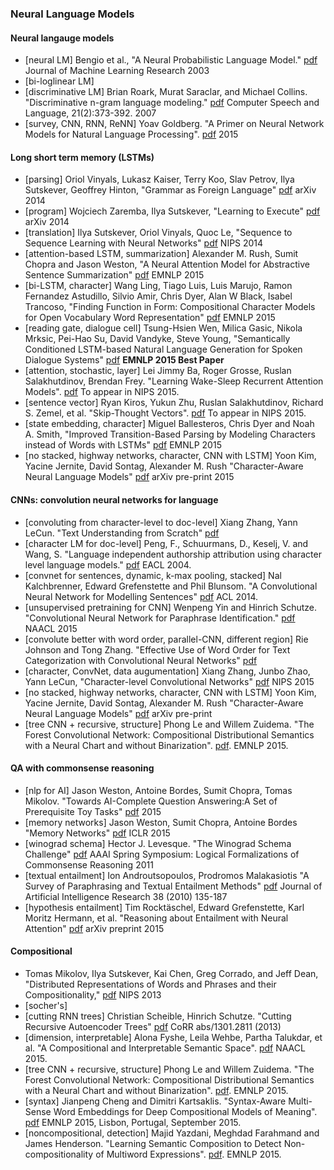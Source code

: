 ### Neural Language Models

#### Neural langauge models
+ [neural LM] Bengio et al., "A Neural Probabilistic Language Model." [pdf](http://jmlr.csail.mit.edu/papers/volume3/bengio03a/bengio03a.pdf) Journal of Machine Learning Research 2003 
+ [bi-loglinear LM] 
+ [discriminative LM] Brian Roark, Murat Saraclar, and Michael Collins. "Discriminative n-gram language modeling." [pdf](http://www.sciencedirect.com/science/article/pii/S0885230806000271) Computer Speech and Language, 21(2):373-392. 2007
+ [survey, CNN, RNN, ReNN] Yoav Goldberg. "A Primer on Neural Network Models for Natural Language Processing". [pdf](http://u.cs.biu.ac.il/~yogo/nnlp.pdf) 2015
 
#### Long short term memory (LSTMs)
+ [parsing] Oriol Vinyals, Lukasz Kaiser, Terry Koo, Slav Petrov, Ilya Sutskever, Geoffrey Hinton, "Grammar as Foreign Language" [pdf](http://arxiv.org/pdf/1412.7449.pdf) arXiv 2014 
+ [program] Wojciech Zaremba, Ilya Sutskever, "Learning to Execute" [pdf](http://arxiv.org/pdf/1410.4615v2.pdf) arXiv 2014 
+ [translation] Ilya Sutskever, Oriol Vinyals, Quoc Le, "Sequence to Sequence Learning with Neural Networks" [pdf](http://arxiv.org/pdf/1409.3215.pdf) NIPS 2014
+ [attention-based LSTM, summarization] Alexander M. Rush, Sumit Chopra and Jason Weston, "A Neural Attention Model for Abstractive Sentence Summarization" [pdf](http://www.emnlp2015.org/proceedings/EMNLP/pdf/EMNLP044.pdf) EMNLP 2015
+ [bi-LSTM, character] Wang Ling, Tiago Luis, Luis Marujo, Ramon Fernandez Astudillo, Silvio Amir, Chris Dyer, Alan W Black, Isabel Trancoso, "Finding Function in Form: Compositional Character Models for Open Vocabulary Word Representation" [pdf](http://www.cs.cmu.edu/~lingwang/papers/emnlp2015.pdf) EMNLP 2015
+ [reading gate, dialogue cell] Tsung-Hsien Wen, Milica Gasic, Nikola Mrksic, Pei-Hao Su, David Vandyke, Steve Young, "Semantically Conditioned LSTM-based Natural Language Generation for Spoken Dialogue Systems" [pdf](http://www.emnlp2015.org/proceedings/EMNLP/pdf/EMNLP199.pdf) **EMNLP 2015 Best Paper**
+ [attention, stochastic, layer] Lei Jimmy Ba, Roger Grosse, Ruslan Salakhutdinov, Brendan Frey. "Learning Wake-Sleep Recurrent Attention Models". [pdf](http://arxiv.org/abs/1509.06812) To appear in NIPS 2015.
+ [sentence vector] Ryan Kiros, Yukun Zhu, Ruslan Salakhutdinov, Richard S. Zemel, et al. "Skip-Thought Vectors". [pdf](http://arxiv.org/abs/1506.06726) To appear in NIPS 2015.
+ [state embedding, character] Miguel Ballesteros, Chris Dyer and Noah A. Smith, "Improved Transition-Based Parsing by Modeling Characters instead of Words with LSTMs" [pdf](http://arxiv.org/pdf/1508.00657.pdf) EMNLP 2015
+ [no stacked, highway networks, character, CNN with LSTM] Yoon Kim, Yacine Jernite, David Sontag, Alexander M. Rush "Character-Aware Neural Language Models" [pdf](http://arxiv.org/pdf/1508.06615v2.pdf) arXiv pre-print 2015

#### CNNs: convolution neural networks for language
+ [convoluting from character-level to doc-level] Xiang Zhang, Yann LeCun. "Text Understanding from Scratch" [pdf](http://arxiv.org/pdf/1502.01710v1.pdf) 
+ [character LM for doc-level] Peng, F., Schuurmans, D., Keselj, V. and Wang, S. "Language independent authorship attribution using character level language models." [pdf](http://www.aclweb.org/anthology/E03-1053) EACL 2004. 
+ [convnet for sentences, dynamic, k-max pooling, stacked] Nal Kalchbrenner, Edward Grefenstette and Phil Blunsom. "A Convolutional Neural Network for Modelling Sentences" [pdf](http://nal.co/papers/Kalchbrenner_DCNN_ACL14) ACL 2014. 
+ [unsupervised pretraining for CNN] Wenpeng Yin and Hinrich Schutze. "Convolutional Neural Network for Paraphrase Identification." [pdf](http://aclweb.org/anthology/N/N15/N15-1091.pdf) NAACL 2015 
+ [convolute better with word order, parallel-CNN, different region] Rie Johnson and Tong Zhang. "Effective Use of Word Order for Text Categorization with Convolutional Neural Networks" [pdf](http://arxiv.org/abs/1412.1058)
+ [character, ConvNet, data augumentation] Xiang Zhang, Junbo Zhao, Yann LeCun, "Character-level Convolutional Networks" [pdf](http://arxiv.org/pdf/1509.01626v2.pdf) NIPS 2015
+ [no stacked, highway networks, character, CNN with LSTM] Yoon Kim, Yacine Jernite, David Sontag, Alexander M. Rush "Character-Aware Neural Language Models" [pdf](http://arxiv.org/pdf/1508.06615v2.pdf) arXiv pre-print
+ [tree CNN + recursive, structure] Phong Le and Willem Zuidema. "The Forest Convolutional Network: Compositional Distributional Semantics with a Neural Chart and without Binarization". [pdf](http://aclweb.org/anthology/D15-1137). EMNLP 2015.

#### QA with commonsense reasoning
+ [nlp for AI] Jason Weston, Antoine Bordes, Sumit Chopra, Tomas Mikolov. "Towards AI-Complete Question Answering:A Set of Prerequisite Toy Tasks" [pdf](http://arxiv.org/pdf/1502.05698v4.pdf) 2015 
+ [memory networks] Jason Weston, Sumit Chopra, Antoine Bordes "Memory Networks" [pdf](http://arxiv.org/pdf/1410.3916v8.pdf) ICLR 2015 
+ [winograd schema] Hector J. Levesque. "The Winograd Schema Challenge" [pdf](http://www.aaai.org/ocs/index.php/SSS/SSS11/paper/view/2502) AAAI Spring Symposium: Logical Formalizations of Commonsense Reasoning 2011 
+ [textual entailment] Ion Androutsopoulos, Prodromos Malakasiotis "A Survey of Paraphrasing and Textual Entailment Methods" [pdf](http://arxiv.org/pdf/0912.3747v3.pdf) Journal of Artificial Intelligence Research 38 (2010) 135-187
+ [hypothesis entailment] Tim Rocktäschel, Edward Grefenstette, Karl Moritz Hermann, et al. "Reasoning about Entailment with Neural Attention" [pdf](http://arxiv.org/abs/1509.06664) arXiv preprint 2015

#### Compositional
+ Tomas Mikolov, Ilya Sutskever, Kai Chen, Greg Corrado, and Jeff Dean, "Distributed Representations of Words and Phrases and their Compositionality," [pdf](http://arxiv.org/pdf/1310.4546.pdf) NIPS 2013 
+ [socher's] 
+ [cutting RNN trees] Christian Scheible, Hinrich Schutze. "Cutting Recursive Autoencoder Trees" [pdf](http://arxiv.org/pdf/1301.2811v3.pdf) CoRR abs/1301.2811 (2013)
+ [dimension, interpretable] Alona Fyshe, Leila Wehbe, Partha Talukdar, et al. "A Compositional and Interpretable Semantic Space". [pdf](http://www.cs.cmu.edu/~fmri/papers/naacl2015/comp_nnse.pdf) NAACL 2015.
+ [tree CNN + recursive, structure] Phong Le and Willem Zuidema. "The Forest Convolutional Network: Compositional Distributional Semantics with a Neural Chart and without Binarization". [pdf](http://aclweb.org/anthology/D15-1137). EMNLP 2015.
+ [syntax] Jianpeng Cheng and Dimitri Kartsaklis. "Syntax-Aware Multi-Sense Word Embeddings for Deep Compositional Models of Meaning". [pdf](http://www.aclweb.org/anthology/D/D15/D15-1177.pdf) EMNLP 2015, Lisbon, Portugal, September 2015.
+ [noncompositional, detection] Majid Yazdani, Meghdad Farahmand and James Henderson. "Learning Semantic Composition to Detect Non-compositionality of Multiword Expressions". [pdf](http://www.aclweb.org/anthology/D15-1201). EMNLP 2015.
